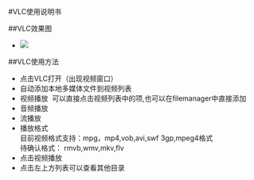 #VLC使用说明书

##VLC效果图
- ![](https://github.com/openthos/app-testing-results/blob/master/IMGview/VLC.png)

##VLC使用方法
- 点击VLC打开（出现视频窗口）
- 自动添加本地多媒体文件到视频列表
- 视频播放
  可以直接点击视频列表中的项,也可以在filemanager中直接添加
- 音频播放
- 流播放
- 播放格式  
目前视频格式支持：mpg，mp4,vob,avi,swf 3gp,mpeg4格式  
待确认格式： 
rmvb,wmv,mkv,flv  
- 点击视频播放
- 点击左上方列表可以查看其他目录
